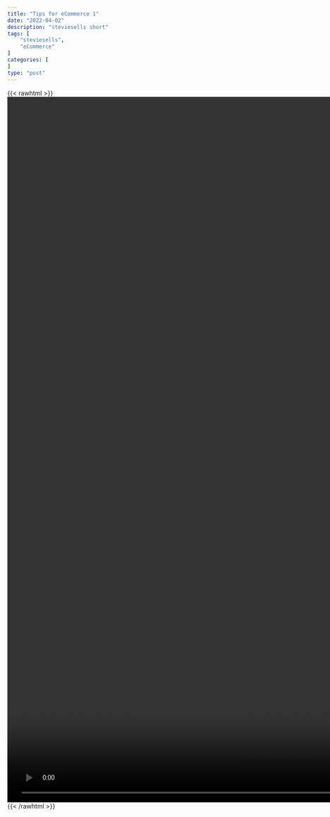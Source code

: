 ```yaml
---
title: "Tips for eCommerce 1"
date: "2022-04-02"
description: "steviesells short"
tags: [
    "steviesells",
    "eCommerce"
]
categories: [
]
type: "post"
---
```

{{< rawhtml >}}
    <video style="height:40vh;width:auto" overflow="hidden" controls>
        <source src="https://clips.dev00ps.com/steviesells/At%2025yo%20I%20was%20doing%20100k%20per%20month%20on%20eBay.mp4" type="video/mp4"> 
    </video>
{{< /rawhtml >}}